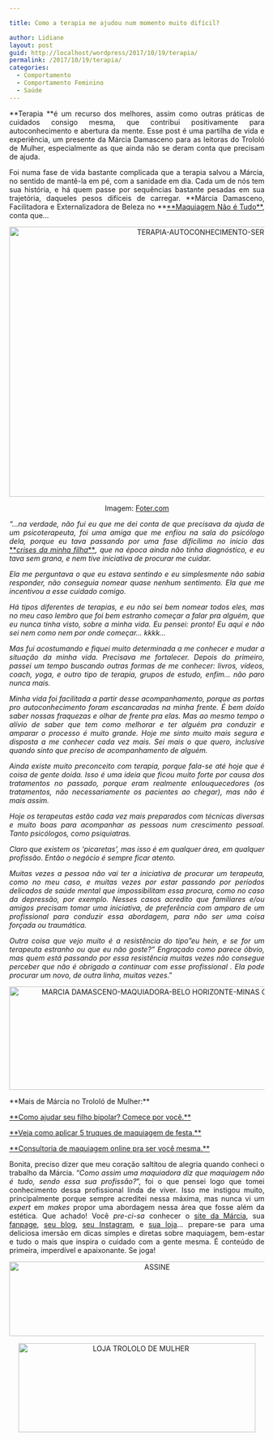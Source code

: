 ```yaml
---

title: Como a terapia me ajudou num momento muito difícil?

author: Lidiane
layout: post
guid: http://localhost/wordpress/2017/10/19/terapia/
permalink: /2017/10/19/terapia/
categories:
  - Comportamento
  - Comportamento Feminino
  - Saúde
---
```

<p align="justify">
  **Terapia **é um recurso dos melhores, assim como outras práticas de cuidados consigo mesma, que contribui positivamente para autoconhecimento e abertura da mente. Esse post é uma partilha de vida e experiência, um presente da Márcia Damasceno para as leitoras do Trololó de Mulher, especialmente as que ainda não se deram conta que precisam de ajuda.
</p>

<p align="justify">
  Foi numa fase de vida bastante complicada que a terapia salvou a Márcia, no sentido de mantê-la em pé, com a sanidade em dia. Cada um de nós tem sua história, e há quem passe por sequências bastante pesadas em sua trajetória, daqueles pesos difíceis de carregar. **Márcia Damasceno, Facilitadora e Externalizadora de Beleza no **<a href="https://www.facebook.com/maquiagemnaoetudo/" target="_blank">**Maquiagem Não é Tudo**</a>, conta que…
</p>

<p align="center">
  <img class="alignnone size-full wp-image-14288" src="http://www.trololodemulher.com.br/blog/wp-content/uploads/2017/10/TERAPIA-AUTOCONHECIMENTO-SERENIDADE.jpg" alt="TERAPIA-AUTOCONHECIMENTO-SERENIDADE" width="800" height="533" />
</p>

<p align="center">
  Imagem: <a href="http://foter.com/re/817f32" target="_blank">Foter.com</a>
</p>

<p align="justify">
  <em>“…na verdade, não fui eu que me dei conta de que precisava da ajuda de um psicoterapeuta, foi uma amiga que me enfiou na sala do psicólogo dela, porque eu tava passando por uma fase dificílima no inicio das </em><a href="http://www.trololodemulher.com.br/2017/09/20/filho-bipolar/" target="_blank">**<em>crises da minha filha</em>**</a><em>, que na época ainda não tinha diagnóstico, e eu tava sem grana, e nem tive iniciativa de procurar me cuidar.</em>
</p>

<p align="justify">
  <em>Ela me perguntava o que eu estava sentindo e eu simplesmente não sabia responder, não conseguia nomear quase nenhum sentimento. Ela que me incentivou a esse cuidado comigo.</em>
</p>

<p align="justify">
  <em>Há tipos diferentes de terapias, e eu não sei bem nomear todos eles, mas no meu caso lembro que foi bem estranho começar a falar pra alguém, que eu nunca tinha visto, sobre a minha vida. Eu pensei: pronto! Eu aqui e não sei nem como nem por onde começar&#8230; kkkk…<br /> </em>
</p>

<p align="justify">
  <em>Mas fui acostumando e fiquei muito determinada a me conhecer e mudar a situação da minha vida. Precisava me fortalecer. Depois do primeiro, passei um tempo buscando outras formas de me conhecer: livros, vídeos, coach, yoga, e outro tipo de terapia, grupos de estudo, enfim&#8230; não paro nunca mais.</em>
</p>

<p align="justify">
  <em>Minha vida foi facilitada a partir desse acompanhamento, porque as portas pro autoconhecimento foram escancaradas na minha frente. É bem doído saber nossas fraquezas e olhar de frente pra elas. Mas ao mesmo tempo o alívio de saber que tem como melhorar e ter alguém pra conduzir e amparar o processo é muito grande. Hoje me sinto muito mais segura e disposta a me conhecer cada vez mais. Sei mais o que quero, inclusive quando sinto que preciso de acompanhamento de alguém. </em>
</p>

<p align="justify">
  <em>Ainda existe muito preconceito com terapia, porque fala-se até hoje que é coisa de gente doida. Isso é uma ideia que ficou muito forte por causa dos tratamentos no passado, porque eram realmente enlouquecedores (os tratamentos, não necessariamente os pacientes ao chegar), mas não é mais assim.</em>
</p>

<p align="justify">
  <em>Hoje os terapeutas estão cada vez mais preparados com técnicas diversas e muito boas para acompanhar as pessoas num crescimento pessoal. Tanto psicólogos, como psiquiatras.</em>
</p>

<p align="justify">
  <em>Claro que existem os &#8216;picaretas&#8217;, mas isso é em qualquer área, em qualquer profissão. Então o negócio é sempre ficar atento.</em>
</p>

<p align="justify">
  <em>Muitas vezes a pessoa não vai ter a iniciativa de procurar um terapeuta, como no meu caso, e muitas vezes por estar passando por períodos delicados de saúde mental que impossibilitam essa procura, como no caso da depressão, por exemplo. Nesses casos acredito que familiares e/ou amigos precisam tomar uma iniciativa, de preferência com amparo de um profissional para conduzir essa abordagem, para não ser uma coisa forçada ou traumática.</em>
</p>

<p align="justify">
  <em>Outra coisa que vejo muito é a resistência do tipo&#8221;eu hein, e se for um terapeuta estranho ou que eu não goste?&#8221; Engraçado como parece óbvio, mas quem está passando por essa resistência muitas vezes não consegue perceber que não é obrigado a continuar com esse profissional . Ela pode procurar um novo, de outra linha, muitas vezes</em>.”
</p>

<p align="center">
  <img class="alignnone size-full wp-image-11903" src="http://www.trololodemulher.com.br/blog/wp-content/uploads/2016/02/MARCIA-DAMASCENO-MAQUIADORA-BELO-HORIZONTE-MINAS-GERAIS-MAQUIAGEM-NAO-E-TUDO2.jpg" alt="MARCIA DAMASCENO-MAQUIADORA-BELO HORIZONTE-MINAS GERAIS-MAQUIAGEM NAO E TUDO[2]" width="800" height="204" />
</p>

<p align="justify">
  **Mais de Márcia no Trololó de Mulher:**
</p>

<p align="justify">
  <a href="http://www.trololodemulher.com.br/2017/09/20/filho-bipolar/" target="_blank">**Como ajudar seu filho bipolar? Comece por você.**</a>
</p>

<p align="justify">
  <a href="http://www.trololodemulher.com.br/2017/02/23/maquiagem-de-festa/" target="_blank">**Veja como aplicar 5 truques de maquiagem de festa.**</a>
</p>

<p align="justify">
  <a href="http://www.trololodemulher.com.br/2016/12/15/consultoria-online-de-maquiagem/" target="_blank">**Consultoria de maquiagem online pra ser você mesma.**</a>
</p>

<p align="justify">
  Bonita, preciso dizer que meu coração saltitou de alegria quando conheci o trabalho da Márcia. “<em>Como assim uma maquiadora diz que maquiagem não é tudo, sendo essa sua profissão?</em>”, foi o que pensei logo que tomei conhecimento dessa profissional linda de viver. Isso me instigou muito, principalmente porque sempre acreditei nessa máxima, mas nunca vi um <em>expert</em> em <em>makes</em> propor uma abordagem nessa área que fosse além da estética. Que achado! Você <em>pre-ci-sa</em> conhecer o <a href="http://www.marciadamasceno.com.br/" target="_blank">site da Márcia</a>, sua <a href="https://www.facebook.com/maquiagemnaoetudo/timeline" target="_blank">fanpage</a>, <a href="http://www.marciadamasceno.com.br/#blog" target="_blank">seu blog</a>, <a href="https://www.instagram.com/maquiagemnaoetudo/" target="_blank">seu Instagram</a>, e <a href="http://www.marciadamasceno.com.br/produtos-marcia-damasceno/" target="_blank">sua loja</a>… prepare-se para uma deliciosa imersão em dicas simples e diretas sobre maquiagem, bem-estar e tudo o mais que inspira o cuidado com a gente mesma. É conteúdo de primeira, imperdível e apaixonante. Se joga!
</p>

<p align="center">
  <a href="http://feedburner.google.com/fb/a/mailverify?uri=blogbichafemea&loc=pt_BR" target="_blank"><img class="alignnone size-full wp-image-14011" src="http://www.trololodemulher.com.br/blog/wp-content/uploads/2017/08/ASSINE.jpg" alt="ASSINE" width="568" height="147" /></a>
</p>

<p align="center">
  <a href="http://loja.trololodemulher.com.br/" target="_blank"><img class="alignnone wp-image-14278 size-full" src="http://www.trololodemulher.com.br/blog/wp-content/uploads/2017/10/LOJA-TROLOLO-DE-MULHER.png" alt="LOJA TROLOLO DE MULHER" width="468" height="176" /></a>
</p>